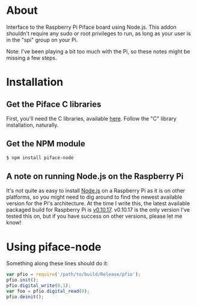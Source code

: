 About
=====
Interface to the Raspberry Pi Piface board using Node.js.  This addon shouldn't require any sudo or root privileges to run, as long as your user is in the "spi" group on your Pi.

Note: I've been playing a bit too much with the Pi, so these notes might be missing a few steps.

Installation
============

Get the Piface C libraries
--------------------------
First, you'll need the C libraries, available [here](https://github.com/thomasmacpherson/piface).  Follow the "C" library installation, naturally.


Get the NPM module
------------------
```bash
$ npm install piface-node
```

A note on running Node.js on the Raspberry Pi
---------------------------------------------
It's not quite as easy to install [Node.js](http://nodejs.org/) on a Raspberry Pi as it is on other platforms, so you might need to dig around to find the newest available version for the Pi's architecture.  At the time I write this, the latest available packaged build for Raspberry Pi is [v0.10.17](http://nodejs.org/dist/v0.10.17/node-v0.10.17-linux-arm-pi.tar.gz).  v0.10.17 is the only version I've tested this on, but if you have success on other versions, please let me know!

Using piface-node
=================
Something along these lines should do it:

```js
var pfio = require('/path/to/build/Release/pfio');
pfio.init();
pfio.digital_write(0,1);
var foo = pfio.digital_read(0);
pfio.deinit();
```
